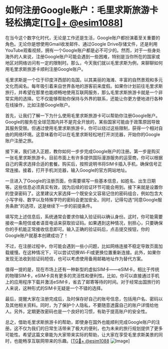 # 如何注册Google账户：毛里求斯旅游卡轻松搞定[[TG💪+ @esim1088](https://t.me/s/esim1088)]

在当今这个数字化时代，无论是工作还是生活，Google账户都扮演着至关重要的角色。无论你是想使用Gmail收发邮件、通过Google Drive存储文件，还是利用YouTube观看视频，拥有一个Google账户都是必不可少的。然而，对于一些身处海外的人来说，注册Google账户可能会遇到一些困难，特别是当你所在的国家或地区对网络访问有一定的限制时。那么，今天我们就以毛里求斯为例，来聊聊如何用毛里求斯旅游卡顺利注册Google账户。

毛里求斯是一个位于印度洋西部的岛国，以其美丽的海滩、丰富的自然景观和多元文化而闻名。每年吸引着来自世界各地的游客前来度假。如果你计划前往毛里求斯旅行，并希望在那里也能顺畅地使用互联网服务，那么毛里求斯旅游卡就是一个非常实用的选择。它不仅能够帮助你保持与外界的联系，还能让你更方便地进行各种在线操作，比如注册Google账户。

首先，让我们了解一下为什么使用毛里求斯旅游卡可以帮助你注册Google账户。Google的服务在全球范围内并不是完全开放的，某些国家可能由于政策原因导致其服务受限。但通过使用毛里求斯旅游卡，你可以绕过这些限制，获得一个相对自由的网络环境。这意味着你可以在毛里求斯轻松地打开浏览器，开始你的Google账户注册之旅。

接下来，我们进入正题，教你如何一步步完成Google账户的注册。第一步是购买一张毛里求斯旅游卡。目前市面上有许多提供国际漫游服务的运营商，你可以根据自己的需求选择合适的套餐。购买后，按照说明书将SIM卡插入手机，确保信号正常连接。接着，打开手机浏览器，输入Google的官方网站地址。

一旦进入了Google的注册页面，你需要填写一些基本信息，如姓名、出生日期等。这些信息必须真实有效，因为后续的验证环节可能会用到。接下来就是设置你的登录密码了。这里建议大家选择一个既安全又容易记住的密码组合，例如包含大小写字母、数字以及特殊字符的密码会更加安全。同时，记得勾选“同意Google服务条款”的选项，这是继续下一步的前提条件。

填写完上述信息后，系统通常会要求你输入验证码以确认身份。这时，你可能需要接收一条短信或者语音电话来获取验证码。如果遇到这种情况，别担心，只要确保你的手机能正常接收信息即可。输入正确的验证码后，点击提交按钮，你的Google账户就基本创建成功了！

不过，在注册过程中，你可能会遇到一些小问题，比如网络连接不稳定导致页面加载缓慢。在这种情况下，可以尝试切换Wi-Fi或更换位置重新连接。此外，如果你发现无法收到验证码短信，也可以考虑使用备用邮箱地址作为替代方案。

值得一提的是，现在市场上还有一种新型的虚拟SIM卡——eSIM卡。相比于传统的物理SIM卡，eSIM卡具有更多的灵活性和便利性。比如，你可以直接通过手机上的应用程序下载并激活eSIM卡，省去了邮寄等待的时间。对于经常出国旅行的人来说，这种形式的SIM卡无疑是一个不错的选择。

最后，提醒大家在注册完成后，及时保存好自己的账号信息，包括用户名、密码以及其他相关资料。同时，为了保护个人隐私，不要随意透露自己的账户详情给他人。另外，定期更改密码也是一个良好的习惯，有助于提高账户的安全性。

总之，借助毛里求斯旅游卡的帮助，即使身在国外也能顺利完成Google账户的注册。这不仅为我们的日常生活带来了极大的便利，也为未来的旅行规划提供了更多可能性。希望这篇文章能为大家带来实际的帮助，让大家在享受毛里求斯美景的同时，也能畅享互联网带来的乐趣。[[TG💪+ @esim1088](https://t.me/s/esim1088) ![Image](https://i.postimg.cc/4NQfJmqS/Snipaste-2025-05-13-00-14-12.png)]